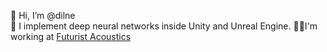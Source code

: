 👋 Hi, I’m @dilne</br>
👀 I implement deep neural networks inside Unity and Unreal Engine.
🧑‍🚀️I'm working at [Futurist Acoustics](https://github.com/FuturistAcoustics)
